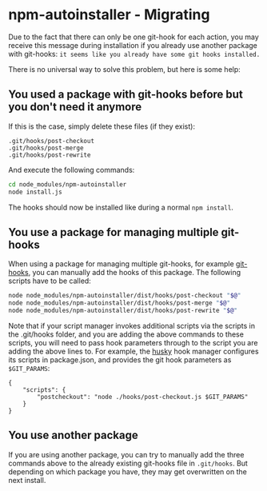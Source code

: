 npm-autoinstaller - Migrating
=========

Due to the fact that there can only be one git-hook for each action, you may receive this message during installation if you already use another package with git-hooks: `it seems like you already have some git hooks installed.`

There is no universal way to solve this problem, but here is some help:

## You used a package with git-hooks before but you don't need it anymore

If this is the case, simply delete these files (if they exist):
```
.git/hooks/post-checkout
.git/hooks/post-merge
.git/hooks/post-rewrite
```

And execute the following commands:
```bash
cd node_modules/npm-autoinstaller
node install.js
```

The hooks should now be installed like during a normal `npm install`.

## You use a package for managing multiple git-hooks

When using a package for managing multiple git-hooks, for example [git-hooks](https://www.npmjs.com/package/git-hooks), you can manually add the hooks of this package.
The following scripts have to be called:
```bash
node node_modules/npm-autoinstaller/dist/hooks/post-checkout "$@"
node node_modules/npm-autoinstaller/dist/hooks/post-merge "$@"
node node_modules/npm-autoinstaller/dist/hooks/post-rewrite "$@"
```
Note that if your script manager invokes additional scripts via the scripts in the .git/hooks folder, and you are adding the above commands to these scripts, you will need to pass hook parameters through to the script you are adding the above lines to. For example, the [husky](https://github.com/typicode/husky) hook manager configures its scripts in package.json, and provides the git hook parameters as `$GIT_PARAMS`:
```
{
    "scripts": {
        "postcheckout": "node ./hooks/post-checkout.js $GIT_PARAMS"
    }
}
```

## You use another package

If you are using another package, you can try to manually add the three commands above to the already existing git-hooks file in `.git/hooks`. But depending on which package you have, they may get overwritten on the next install.
